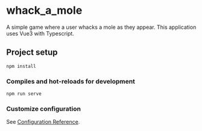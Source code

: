 # whack_a_mole

A simple game where a user whacks a mole as they appear. This application uses Vue3 with Typescript.


## Project setup
```
npm install
```

### Compiles and hot-reloads for development
```
npm run serve
```

### Customize configuration
See [Configuration Reference](https://cli.vuejs.org/config/).
